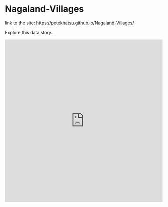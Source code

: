 # Nagaland-Villages
link to the site: https://petekhatsu.github.io/Nagaland-Villages/

Explore this data story...
<iframe width="100%" height="520" frameborder="0" src="https://petekhatsu.carto.com/builder/c3a3d0b2-2183-45bb-ab0d-2c2067c79105/embed" allowfullscreen webkitallowfullscreen mozallowfullscreen oallowfullscreen msallowfullscreen></iframe>

